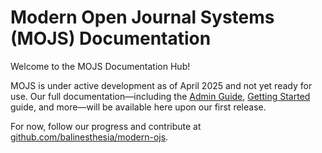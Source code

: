 # Modern Open Journal Systems (MOJS) Documentation

Welcome to the MOJS Documentation Hub!  

MOJS is under active development as of April 2025 and not yet ready for use. Our full documentation—including the [Admin Guide](https://balinesthesia.github.io/modern-ojs/docs/admin-guide/), [Getting Started](https://balinesthesia.github.io/modern-ojs/docs/getting-started/) guide, and more—will be available here upon our first release.  

For now, follow our progress and contribute at [github.com/balinesthesia/modern-ojs](https://github.com/balinesthesia/modern-ojs).  